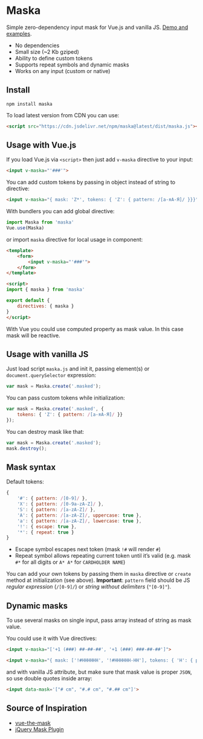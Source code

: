 # Maska

Simple zero-dependency input mask for Vue.js and vanilla JS. [Demo and examples](https://beholdr.github.io/maska/).

- No dependencies
- Small size (~2 Kb gziped)
- Ability to define custom tokens
- Supports repeat symbols and dynamic masks
- Works on any input (custom or native)

## Install

    npm install maska

To load latest version from CDN you can use:

``` html
<script src="https://cdn.jsdelivr.net/npm/maska@latest/dist/maska.js"></script>
```

## Usage with Vue.js

If you load Vue.js via `<script>` then just add `v-maska` directive to your input:

``` html
<input v-maska="'###'">
```

You can add custom tokens by passing in object instead of string to directive:

``` html
<input v-maska="{ mask: 'Z*', tokens: { 'Z': { pattern: /[а-яА-Я]/ }}}">
```

With bundlers you can add global directive:

``` javascript
import Maska from 'maska'
Vue.use(Maska)
```

or import `maska` directive for local usage in component:

``` html
<template>
    <form>
        <input v-maska="'###'">
    </form>
</template>

<script>
import { maska } from 'maska'

export default {
    directives: { maska }
}
</script>
```

With Vue you could use computed property as mask value. In this case mask will be reactive.

## Usage with vanilla JS

Just load script `maska.js` and init it, passing element(s) or `document.querySelector` expression:

``` javascript
var mask = Maska.create('.masked');
```

You can pass custom tokens while initialization:

``` javascript
var mask = Maska.create('.masked', {
    tokens: { 'Z': { pattern: /[а-яА-Я]/ }}
});
```

You can destroy mask like that:

``` javascript
var mask = Maska.create('.masked');
mask.destroy();
```

## Mask syntax

Default tokens:

``` javascript
{
    '#': { pattern: /[0-9]/ },
    'X': { pattern: /[0-9a-zA-Z]/ },
    'S': { pattern: /[a-zA-Z]/ },
    'A': { pattern: /[a-zA-Z]/, uppercase: true },
    'a': { pattern: /[a-zA-Z]/, lowercase: true },
    '!': { escape: true },
    '*': { repeat: true }
}
```

- Escape symbol escapes next token (mask `!#` will render `#`)
- Repeat symbol allows repeating current token until it’s valid (e.g. mask `#*` for all digits or `A* A*` for `CARDHOLDER NAME`)

You can add your own tokens by passing them in `maska` directive or `create` method at initialization (see above). **Important**: `pattern` field should be JS *regular expression* (`/[0-9]/`) or *string without delimiters* (`"[0-9]"`).

## Dynamic masks

To use several masks on single input, pass array instead of string as mask value.

You could use it with Vue directives:

``` html
<input v-maska="['+1 (###) ##-##-##', '+1 (###) ###-##-##']">

<input v-maska="{ mask: ['!#HHHHHH', '!#HHHHHH-HH'], tokens: { 'H': { pattern: /[0-9a-fA-F]/, uppercase: true }}}">
```

and with vanilla JS attribute, but make sure that mask value is proper `JSON`, so use double quotes inside array:

``` html
<input data-mask='["# cm", "#.# cm", "#.## cm"]'>
```

## Source of Inspiration

- [vue-the-mask](https://vuejs-tips.github.io/vue-the-mask/)
- [jQuery Mask Plugin](http://igorescobar.github.io/jQuery-Mask-Plugin/)

